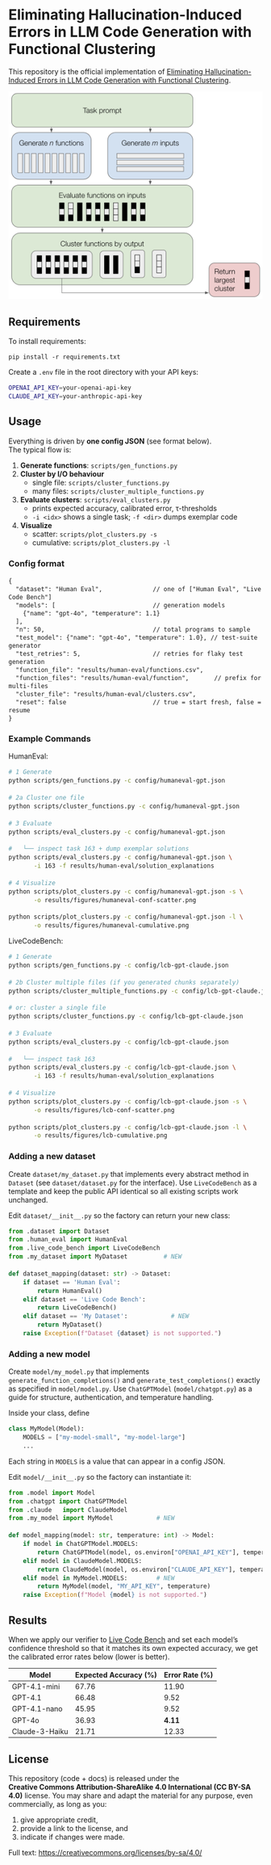 # Eliminating Hallucination-Induced Errors in LLM Code Generation with Functional Clustering

This repository is the official implementation of [Eliminating Hallucination-Induced Errors in LLM Code Generation with Functional Clustering]().

![Functional-cluster pipeline](results/figures/method-diagram.png)

## Requirements

To install requirements:

```setup
pip install -r requirements.txt
```

Create a `.env` file in the root directory with your API keys:

```bash
OPENAI_API_KEY=your-openai-api-key
CLAUDE_API_KEY=your-anthropic-api-key
```

## Usage

Everything is driven by **one config JSON** (see format below).  
The typical flow is:

1. **Generate functions**: `scripts/gen_functions.py`  
2. **Cluster by I/O behaviour**  
   * single file: `scripts/cluster_functions.py`  
   * many files: `scripts/cluster_multiple_functions.py`  
3. **Evaluate clusters**: `scripts/eval_clusters.py`  
   * prints expected accuracy, calibrated error, τ-thresholds  
   * `-i <idx>` shows a single task; `-f <dir>` dumps exemplar code  
4. **Visualize**  
   * scatter: `scripts/plot_clusters.py -s`  
   * cumulative: `scripts/plot_clusters.py -l`  


### Config format

```jsonc
{
  "dataset": "Human Eval",              // one of ["Human Eval", "Live Code Bench"]
  "models": [                           // generation models
    {"name": "gpt-4o", "temperature": 1.1}
  ],
  "n": 50,                              // total programs to sample
  "test_model": {"name": "gpt-4o", "temperature": 1.0}, // test-suite generator
  "test_retries": 5,                    // retries for flaky test generation
  "function_file": "results/human-eval/functions.csv",
  "function_files": "results/human-eval/function",       // prefix for multi-files
  "cluster_file": "results/human-eval/clusters.csv",
  "reset": false                        // true = start fresh, false = resume
}
```

### Example Commands

HumanEval:
```bash
# 1 Generate
python scripts/gen_functions.py -c config/humaneval-gpt.json

# 2a Cluster one file
python scripts/cluster_functions.py -c config/humaneval-gpt.json

# 3 Evaluate
python scripts/eval_clusters.py -c config/humaneval-gpt.json

#   └── inspect task 163 + dump exemplar solutions
python scripts/eval_clusters.py -c config/humaneval-gpt.json \
       -i 163 -f results/human-eval/solution_explanations

# 4 Visualize
python scripts/plot_clusters.py -c config/humaneval-gpt.json -s \
       -o results/figures/humaneval-conf-scatter.png

python scripts/plot_clusters.py -c config/humaneval-gpt.json -l \
       -o results/figures/humaneval-cumulative.png
```

LiveCodeBench:

```bash
# 1 Generate
python scripts/gen_functions.py -c config/lcb-gpt-claude.json

# 2b Cluster multiple files (if you generated chunks separately)
python scripts/cluster_multiple_functions.py -c config/lcb-gpt-claude.json

# or: cluster a single file
python scripts/cluster_functions.py -c config/lcb-gpt-claude.json

# 3 Evaluate
python scripts/eval_clusters.py -c config/lcb-gpt-claude.json

#   └── inspect task 163
python scripts/eval_clusters.py -c config/lcb-gpt-claude.json \
       -i 163 -f results/human-eval/solution_explanations

# 4 Visualize
python scripts/plot_clusters.py -c config/lcb-gpt-claude.json -s \
       -o results/figures/lcb-conf-scatter.png

python scripts/plot_clusters.py -c config/lcb-gpt-claude.json -l \
       -o results/figures/lcb-cumulative.png
```

### Adding a new dataset

Create `dataset/my_dataset.py` that implements every abstract method in `Dataset` (see `dataset/dataset.py` for the interface). Use `LiveCodeBench` as a template and keep the public API identical so all existing scripts work unchanged.

Edit `dataset/__init__.py` so the factory can return your new class:

```python
from .dataset import Dataset
from .human_eval import HumanEval
from .live_code_bench import LiveCodeBench
from .my_dataset import MyDataset          # NEW

def dataset_mapping(dataset: str) -> Dataset:
    if dataset == 'Human Eval':
        return HumanEval()
    elif dataset == 'Live Code Bench':
        return LiveCodeBench()
    elif dataset == 'My Dataset':            # NEW
        return MyDataset()
    raise Exception(f"Dataset {dataset} is not supported.")
```

### Adding a new model

Create `model/my_model.py` that implements   `generate_function_completions()` and `generate_test_completions()` exactly as specified in `model/model.py`. Use `ChatGPTModel` (`model/chatgpt.py`) as a guide for structure, authentication, and temperature handling.

Inside your class, define  
```python
class MyModel(Model):
    MODELS = ["my-model-small", "my-model-large"]
    ...
```

Each string in `MODELS` is a value that can appear in a config JSON.

Edit `model/__init__.py` so the factory can instantiate it:
```python
from .model import Model
from .chatgpt import ChatGPTModel
from .claude   import ClaudeModel
from .my_model import MyModel            # NEW

def model_mapping(model: str, temperature: int) -> Model:
    if model in ChatGPTModel.MODELS:
        return ChatGPTModel(model, os.environ["OPENAI_API_KEY"], temperature)
    elif model in ClaudeModel.MODELS:
        return ClaudeModel(model, os.environ["CLAUDE_API_KEY"], temperature)
    elif model in MyModel.MODELS:        # NEW
        return MyModel(model, "MY_API_KEY", temperature)
    raise Exception(f"Model {model} is not supported.")
```

## Results

When we apply our verifier to [Live Code Bench](https://livecodebench.github.io/) and set each model’s confidence
threshold so that it matches its own expected accuracy, we get the calibrated
error rates below (lower is better).

| Model            | Expected Accuracy (%) | Error Rate (%) |
| ---------------- | -------------------- | -------------- |
| GPT-4.1-mini     | 67.76                | 11.90          |
| GPT-4.1          | 66.48                | 9.52           |
| GPT-4.1-nano     | 45.95                | 9.52           |
| GPT-4o           | 36.93                | **4.11**       |
| Claude-3-Haiku   | 21.71                | 12.33          |

## License

This repository (code + docs) is released under the  
**Creative Commons Attribution-ShareAlike 4.0 International (CC BY-SA 4.0)** license. You may share and adapt the material for any purpose, even commercially, as long as you: 

1. give appropriate credit,  
2. provide a link to the license, and  
3. indicate if changes were made.  

Full text: <https://creativecommons.org/licenses/by-sa/4.0/>